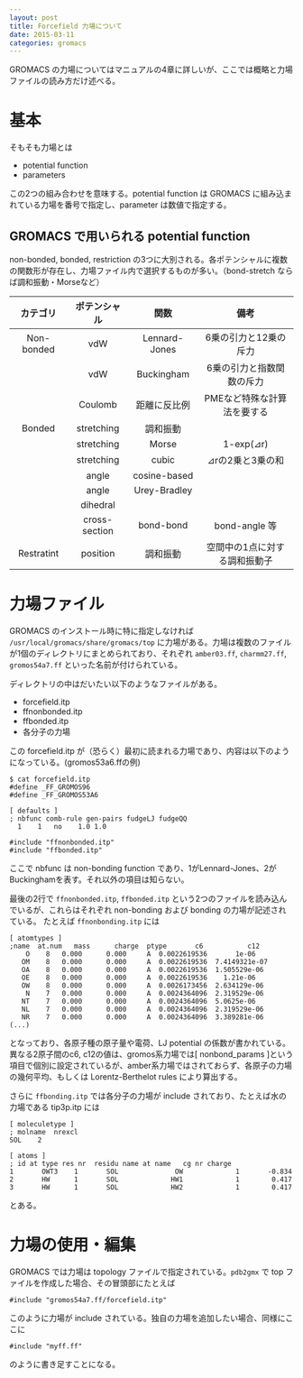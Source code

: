 ```yaml
---
layout: post
title: Forcefield 力場について
date: 2015-03-11
categories: gromacs
---
```


GROMACS の力場についてはマニュアルの4章に詳しいが、ここでは概略と力場ファイルの読み方だけ述べる。

# 基本

そもそも力場とは

* potential function
* parameters

この2つの組み合わせを意味する。potential function は GROMACS に組み込まれている力場を番号で指定し、parameter は数値で指定する。

## GROMACS で用いられる potential function

non-bonded, bonded, restriction の3つに大別される。各ポテンシャルに複数の関数形が存在し、力場ファイル内で選択するものが多い。（bond-stretch ならば調和振動・Morseなど）

|カテゴリ|ポテンシャル|関数|備考|
|:--:|:--:|:--:|:--:|
|Non-bonded|vdW|Lennard-Jones|6乗の引力と12乗の斥力|
||vdW|Buckingham|6乗の引力と指数関数の斥力|
||Coulomb|距離に反比例|PMEなど特殊な計算法を要する|
|Bonded|stretching|調和振動||
||stretching|Morse|1-exp(⊿r)|
||stretching|cubic|⊿rの2乗と3乗の和|
||angle|cosine-based||
||angle|Urey-Bradley||
||dihedral|||
||cross-section|bond-bond| bond-angle 等|
|Restratint|position|調和振動|空間中の1点に対する調和振動子|

# 力場ファイル

GROMACS のインストール時に特に指定しなければ
`/usr/local/gromacs/share/gromacs/top`
に力場がある。力場は複数のファイルが1個のディレクトリにまとめられており、それぞれ `amber03.ff`, `charmm27.ff`, `gromos54a7.ff` といった名前が付けられている。

ディレクトリの中はだいたい以下のようなファイルがある。

* forcefield.itp
* ffnonbonded.itp
* ffbonded.itp
* 各分子の力場

この forcefield.itp が（恐らく）最初に読まれる力場であり、内容は以下のようになっている。(gromos53a6.ffの例)

```
$ cat forcefield.itp
#define _FF_GROMOS96
#define _FF_GROMOS53A6

[ defaults ]
; nbfunc comb-rule gen-pairs fudgeLJ fudgeQQ
  1    1   no    1.0 1.0

#include "ffnonbonded.itp"
#include "ffbonded.itp"
```

ここで nbfunc は non-bonding function であり、1がLennard-Jones、2がBuckinghamを表す。それ以外の項目は知らない。

最後の2行で `ffnonbonded.itp`, `ffbonded.itp` という2つのファイルを読み込んでいるが、これらはそれぞれ non-bonding および bonding の力場が記述されている。
たとえば `ffnonbonding.itp` には

```
[ atomtypes ]
;name  at.num   mass      charge  ptype       c6           c12
    O    8   0.000      0.000     A  0.0022619536       1e-06
   OM    8   0.000      0.000     A  0.0022619536  7.4149321e-07
   OA    8   0.000      0.000     A  0.0022619536  1.505529e-06
   OE    8   0.000      0.000     A  0.0022619536    1.21e-06
   OW    8   0.000      0.000     A  0.0026173456  2.634129e-06
    N    7   0.000      0.000     A  0.0024364096  2.319529e-06
   NT    7   0.000      0.000     A  0.0024364096  5.0625e-06
   NL    7   0.000      0.000     A  0.0024364096  2.319529e-06
   NR    7   0.000      0.000     A  0.0024364096  3.389281e-06
(...)
```

となっており、各原子種の原子量や電荷、LJ potential の係数が書かれている。異なる2原子間のc6, c12の値は、gromos系力場では[ nonbond_params ]という項目で個別に設定されているが、amber系力場ではされておらず、各原子の力場の幾何平均、もしくは Lorentz-Berthelot rules により算出する。

さらに `ffbonding.itp` では各分子の力場が include されており、たとえば水の力場である tip3p.itp には

```
[ moleculetype ]
; molname  nrexcl
SOL    2

[ atoms ]
; id at type res nr  residu name at name   cg nr charge
1       OWT3    1       SOL              OW             1       -0.834
2       HW      1       SOL             HW1             1        0.417
3       HW      1       SOL             HW2             1        0.417
```

とある。

# 力場の使用・編集

GROMACS では力場は topology ファイルで指定されている。`pdb2gmx` で top ファイルを作成した場合、その冒頭部にたとえば

```
#include "gromos54a7.ff/forcefield.itp"
```

このように力場が include されている。独自の力場を追加したい場合、同様にここに 

```
#include "myff.ff"
```

のように書き足すことになる。
